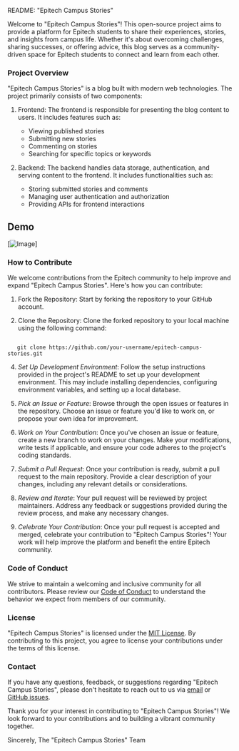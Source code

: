 README: "Epitech Campus Stories"

Welcome to "Epitech Campus Stories"! This open-source project aims to provide a platform for Epitech students to share their experiences, stories, and insights from campus life. Whether it's about overcoming challenges, sharing successes, or offering advice, this blog serves as a community-driven space for Epitech students to connect and learn from each other.

### Project Overview

"Epitech Campus Stories" is a blog built with modern web technologies. The project primarily consists of two components:

1. Frontend: The frontend is responsible for presenting the blog content to users. It includes features such as:
   - Viewing published stories
   - Submitting new stories
   - Commenting on stories
   - Searching for specific topics or keywords

2. Backend: The backend handles data storage, authentication, and serving content to the frontend. It includes functionalities such as:
   - Storing submitted stories and comments
   - Managing user authentication and authorization
   - Providing APIs for frontend interactions

## Demo
<div id="demo"></div>

[![Image]([https://zupimages.net/up/23/14/vos3.png](https://www.google.com/url?sa=i&url=https%3A%2F%2Fkaufman.usc.edu%2Fstudent-blog-the-campus-experience%2F&psig=AOvVaw2RB43rFF8WFnmnpxXGtrsa&ust=1712419533631000&source=images&cd=vfe&opi=89978449&ved=0CBIQjRxqFwoTCOCinoK6q4UDFQAAAAAdAAAAABAE))]


### How to Contribute

We welcome contributions from the Epitech community to help improve and expand "Epitech Campus Stories". Here's how you can contribute:

1. Fork the Repository: Start by forking the repository to your GitHub account.

2. Clone the Repository: Clone the forked repository to your local machine using the following command:

```
   
   git clone https://github.com/your-username/epitech-campus-stories.git

```

4. *Set Up Development Environment*: Follow the setup instructions provided in the project's README to set up your development environment. This may include installing dependencies, configuring environment variables, and setting up a local database.

5. *Pick an Issue or Feature*: Browse through the open issues or features in the repository. Choose an issue or feature you'd like to work on, or propose your own idea for improvement.

6. *Work on Your Contribution*: Once you've chosen an issue or feature, create a new branch to work on your changes. Make your modifications, write tests if applicable, and ensure your code adheres to the project's coding standards.

7. *Submit a Pull Request*: Once your contribution is ready, submit a pull request to the main repository. Provide a clear description of your changes, including any relevant details or considerations.

8. *Review and Iterate*: Your pull request will be reviewed by project maintainers. Address any feedback or suggestions provided during the review process, and make any necessary changes.

9. *Celebrate Your Contribution*: Once your pull request is accepted and merged, celebrate your contribution to "Epitech Campus Stories"! Your work will help improve the platform and benefit the entire Epitech community.

### Code of Conduct

We strive to maintain a welcoming and inclusive community for all contributors. Please review our [Code of Conduct](CODE_OF_CONDUCT.md) to understand the behavior we expect from members of our community.

### License

"Epitech Campus Stories" is licensed under the [MIT License](LICENSE). By contributing to this project, you agree to license your contributions under the terms of this license.

### Contact

If you have any questions, feedback, or suggestions regarding "Epitech Campus Stories", please don't hesitate to reach out to us via [email](mailto:contact@epitechcampusstories.com) or [GitHub issues](https://github.com/epitech-campus-stories/issues).

Thank you for your interest in contributing to "Epitech Campus Stories"! We look forward to your contributions and to building a vibrant community together.

Sincerely,
The "Epitech Campus Stories" Team

